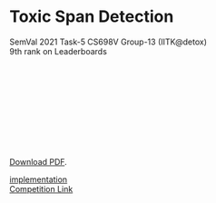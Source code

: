 # Toxic Span Detection
SemVal 2021 Task-5
CS698V Group-13 (IITK@detox)<br>
9th rank on Leaderboards

<object data="https://github.com/samyakjain3001/Toxic-Span-Detection/IITK@Detox_at_SemEval_2021_Task_5.pdf" type="application/pdf" width="700px" height="700px">
    <embed src="https://github.com/samyakjain3001/Toxic-Span-Detection/IITK@Detox_at_SemEval_2021_Task_5.pdf">
        <p><a href="https://github.com/samyakjain3001/Toxic-Span-Detection/IITK@Detox_at_SemEval_2021_Task_5.pdf">Download PDF</a>.</p>
    </embed>
</object>

[implementation](https://github.com/architb1703/Toxic_Span)<br>
[Competition Link](https://competitions.codalab.org/competitions/25623)

<object data="/IITK@Detox_at_SemEval_2021_Task_5.pdf" type="application/pdf" width="100%">
</object>
